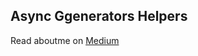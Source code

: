 ## Async Ggenerators Helpers

Read aboutme on [Medium](https://medium.com/@andreasimonecosta/goodbye-transform-streams-long-live-es9-async-generators-86e60284fb80)
